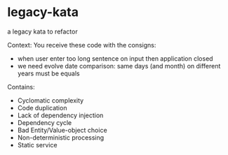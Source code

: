 legacy-kata
===========

a legacy kata to refactor

Context: 
You receive these code with the consigns:
- when user enter too long sentence on input then application closed
- we need evolve date comparison: same days (and month) on different years must be equals 

Contains:
- Cyclomatic complexity
- Code duplication
- Lack of dependency injection
- Dependency cycle
- Bad Entity/Value-object choice
- Non-deterministic processing
- Static service

